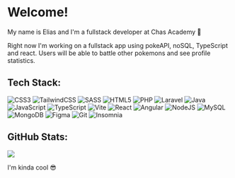 # Welcome!
My name is Elias and I'm a fullstack developer at Chas Academy 👾

Right now I'm working on a fullstack app using pokeAPI, noSQL, TypeScript and react. Users will be able to battle other pokemons and see profile statistics. <br> 

## Tech Stack:
![CSS3](https://img.shields.io/badge/css3-292e3f.svg?style=for-the-badge&logo=css3&logoColor=dc8564)
![TailwindCSS](https://img.shields.io/badge/tailwindcss-292e3f.svg?style=for-the-badge&logo=tailwind-css&logoColor=dc8564) 
![SASS](https://img.shields.io/badge/SASS-292e3f.svg?style=for-the-badge&logo=SASS&logoColor=dc8564) 
![HTML5](https://img.shields.io/badge/html5-292e3f.svg?style=for-the-badge&logo=html5&logoColor=dc8564) 
![PHP](https://img.shields.io/badge/php-292e3f.svg?style=for-the-badge&logo=php&logoColor=dc8564) 
![Laravel](https://img.shields.io/badge/laravel-292e3f.svg?style=for-the-badge&logo=laravel&logoColor=dc8564) 
![Java](https://img.shields.io/badge/java-292e3f.svg?style=for-the-badge&logo=openjdk&logoColor=dc8564) 
![JavaScript](https://img.shields.io/badge/javascript-292e3f.svg?style=for-the-badge&logo=javascript&logoColor=dc8564) 
![TypeScript](https://img.shields.io/badge/typescript-292e3f.svg?style=for-the-badge&logo=typescript&logoColor=dc8564) 
![Vite](https://img.shields.io/badge/vite-292e3f.svg?style=for-the-badge&logo=vite&logoColor=dc8564) 
![React](https://img.shields.io/badge/react-292e3f.svg?style=for-the-badge&logo=react&logoColor=dc8564) 
![Angular](https://img.shields.io/badge/angular-292e3f.svg?style=for-the-badge&logo=angular&logoColor=dc8564) 
![NodeJS](https://img.shields.io/badge/node.js-292e3f?style=for-the-badge&logo=node.js&logoColor=dc8564) 
![MySQL](https://img.shields.io/badge/mysql-292e3f.svg?style=for-the-badge&logo=mysql&logoColor=dc8564) 
![MongoDB](https://img.shields.io/badge/MongoDB-292e3f.svg?style=for-the-badge&logo=mongodb&logoColor=dc8564) 
![Figma](https://img.shields.io/badge/figma-292e3f.svg?style=for-the-badge&logo=figma&logoColor=dc8564) 
![Git](https://img.shields.io/badge/git-292e3f.svg?style=for-the-badge&logo=git&logoColor=dc8564) 
![Insomnia](https://img.shields.io/badge/Insomnia-292e3f?style=for-the-badge&logo=insomnia&logoColor=dc8564) 

## GitHub Stats:
<!-- ![](https://github-readme-stats.vercel.app/api?username=Elias-Larsson&theme=calm_pink&hide_border=true&include_all_commits=true&count_private=true)<br/> -->
![](https://nirzak-streak-stats.vercel.app/?user=Elias-Larsson&theme=calm_pink&hide_border=true)<br/>
<!-- ![](https://github-readme-stats.vercel.app/api/top-langs/?username=Elias-Larsson&theme=calm_pink&hide_border=true&include_all_commits=true&count_private=true&layout=compact) -->
I'm kinda cool 😎

